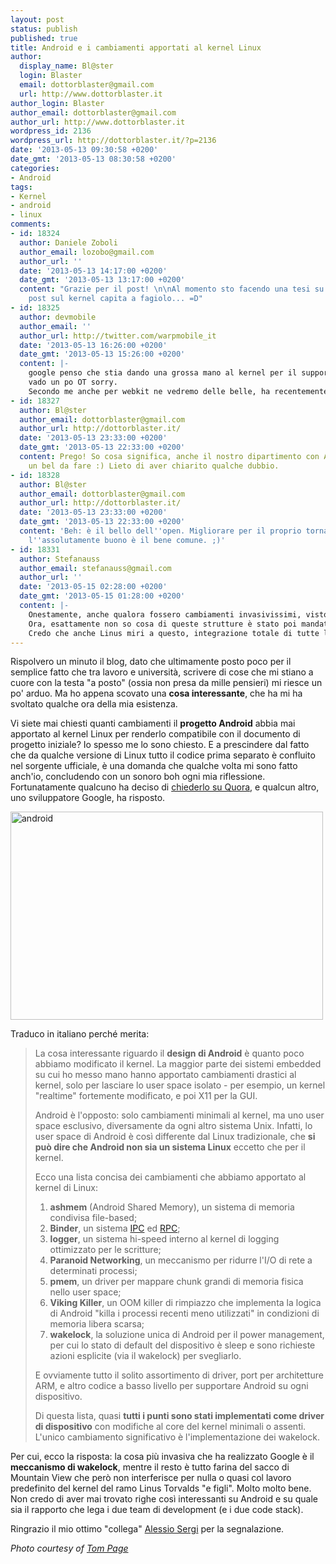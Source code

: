 ```yaml
---
layout: post
status: publish
published: true
title: Android e i cambiamenti apportati al kernel Linux
author:
  display_name: Bl@ster
  login: Blaster
  email: dottorblaster@gmail.com
  url: http://www.dottorblaster.it
author_login: Blaster
author_email: dottorblaster@gmail.com
author_url: http://www.dottorblaster.it
wordpress_id: 2136
wordpress_url: http://dottorblaster.it/?p=2136
date: '2013-05-13 09:30:58 +0200'
date_gmt: '2013-05-13 08:30:58 +0200'
categories:
- Android
tags:
- Kernel
- android
- linux
comments:
- id: 18324
  author: Daniele Zoboli
  author_email: lozobo@gmail.com
  author_url: ''
  date: '2013-05-13 14:17:00 +0200'
  date_gmt: '2013-05-13 13:17:00 +0200'
  content: "Grazie per il post! \n\nAl momento sto facendo una tesi su Android e sto
    post sul kernel capita a fagiolo... =D"
- id: 18325
  author: devmobile
  author_email: ''
  author_url: http://twitter.com/warpmobile_it
  date: '2013-05-13 16:26:00 +0200'
  date_gmt: '2013-05-13 15:26:00 +0200'
  content: |-
    google penso che stia dando una grossa mano al kernel per il supporto ad Arm. E' vero che agisce sempre per il proprio tornaconto ma alla fine aiuta tutti.
    vado un po OT sorry.
    Secondo me anche per webkit ne vedremo delle belle, ha recentemente creato un fork da quello che ha rilasciato Apple.
- id: 18327
  author: Bl@ster
  author_email: dottorblaster@gmail.com
  author_url: http://dottorblaster.it/
  date: '2013-05-13 23:33:00 +0200'
  date_gmt: '2013-05-13 22:33:00 +0200'
  content: Prego! So cosa significa, anche il nostro dipartimento con Android ci da
    un bel da fare :) Lieto di aver chiarito qualche dubbio.
- id: 18328
  author: Bl@ster
  author_email: dottorblaster@gmail.com
  author_url: http://dottorblaster.it/
  date: '2013-05-13 23:33:00 +0200'
  date_gmt: '2013-05-13 22:33:00 +0200'
  content: 'Beh: è il bello dell''open. Migliorare per il proprio tornaconto, perché
    l''assolutamente buono è il bene comune. ;)'
- id: 18331
  author: Stefanauss
  author_email: stefanauss@gmail.com
  author_url: ''
  date: '2013-05-15 02:28:00 +0200'
  date_gmt: '2013-05-15 01:28:00 +0200'
  content: |-
    Onestamente, anche qualora fossero cambiamenti invasivissimi, visto che Google non contribuisce direttamente codice in upstream non ci sarebbe possibilità di "interferire" con Linus e farlo incazzare.
    Ora, esattamente non so cosa di queste strutture è stato poi mandato in upstream da quando, da un anno a questa parte, Google si sta impegnando per integrare questi cambiamenti direttamente in Linux. Forse i wakelock lo sono stati già, ma non sono sicuro.
    Credo che anche Linus miri a questo, integrazione totale di tutte le patch di Android nel mainline. Non l'ho mai sentito criticare niente del codice Android-specific di Google.
---
```

<p>Rispolvero un minuto il blog, dato che ultimamente posto poco per il semplice fatto che tra lavoro e università, scrivere di cose che mi stiano a cuore con la testa "a posto" (ossia non presa da mille pensieri) mi riesce un po' arduo. Ma ho appena scovato una <strong>cosa interessante</strong>, che ha mi ha svoltato qualche ora della mia esistenza.</p>
<p>Vi siete mai chiesti quanti cambiamenti il <strong>progetto Android</strong> abbia mai apportato al kernel Linux per renderlo compatibile con il documento di progetto iniziale? Io spesso me lo sono chiesto. E a prescindere dal fatto che da qualche versione di Linux tutto il codice prima separato è confluito nel sorgente ufficiale, è una domanda che qualche volta mi sono fatto anch'io, concludendo con un sonoro boh ogni mia riflessione. Fortunatamente qualcuno ha deciso di <a href="https://www.quora.com/Android-OS/What-are-the-major-changes-that-Android-made-to-the-Linux-kernel">chiederlo su Quora</a>, e qualcun altro, uno sviluppatore Google, ha risposto.</p>
<p><img class="aligncenter" alt="android" src="http://farm9.staticflickr.com/8244/8664239813_5f3a577dec.jpg" width="500" height="333" /></p>
<p>Traduco in italiano perché merita:</p>
<blockquote><p>La cosa interessante riguardo il <strong>design di Android</strong> è quanto poco abbiamo modificato il kernel. La maggior parte dei sistemi embedded su cui ho messo mano hanno apportato cambiamenti drastici al kernel, solo per lasciare lo user space isolato - per esempio, un kernel "realtime" fortemente modificato, e poi X11 per la GUI.</p>
<p>Android è l'opposto: solo cambiamenti minimali al kernel, ma uno user space esclusivo, diversamente da ogni altro sistema Unix. Infatti, lo user space di Android è così differente dal Linux tradizionale, che <strong>si può dire che Android non sia un sistema Linux</strong> eccetto che per il kernel.</p>
<p>Ecco una lista concisa dei cambiamenti che abbiamo apportato al kernel di Linux:</p>
<ol>
<li><strong>ashmem</strong> (Android Shared Memory), un sistema di memoria condivisa file-based;</li>
<li><strong>Binder</strong>, un sistema <a href="http://it.m.wikipedia.org/wiki/Comunicazione_tra_processi">IPC</a> ed <a href="http://it.m.wikipedia.org/wiki/Chiamata_di_procedura_remota">RPC</a>;</li>
<li><strong>logger</strong>, un sistema hi-speed interno al kernel di logging ottimizzato per le scritture;</li>
<li><strong>Paranoid Networking</strong>, un meccanismo per ridurre l'I/O di rete a determinati processi;</li>
<li><strong>pmem</strong>, un driver per mappare chunk grandi di memoria fisica nello user space;</li>
<li><strong>Viking Killer</strong>, un OOM killer di rimpiazzo che implementa la logica di Android "killa i processi recenti meno utilizzati" in condizioni di memoria libera scarsa;</li>
<li><strong>wakelock</strong>, la soluzione unica di Android per il power management, per cui lo stato di default del dispositivo è sleep e sono richieste azioni esplicite (via il wakelock) per svegliarlo.</li>
</ol>
<p>E ovviamente tutto il solito assortimento di driver, port per architetture ARM, e altro codice a basso livello per supportare Android su ogni dispositivo.</p>
<p>Di questa lista, quasi <strong>tutti i punti sono stati implementati come driver di dispositivo</strong> con modifiche al core del kernel minimali o assenti. L'unico cambiamento significativo è l'implementazione dei wakelock.</p></blockquote>
<p>Per cui, ecco la risposta: la cosa più invasiva che ha realizzato Google è il <strong>meccanismo di wakelock</strong>, mentre il resto è tutto farina del sacco di Mountain View che però non interferisce per nulla o quasi col lavoro predefinito del kernel del ramo Linus Torvalds "e figli". Molto molto bene. Non credo di aver mai trovato righe così interessanti su Android e su quale sia il rapporto che lega i due team di development (e i due code stack).</p>
<p>Ringrazio il mio ottimo "collega" <a href="https://twitter.com/al3hex">Alessio Sergi</a> per la segnalazione.</p>
<p><em>Photo courtesy of <a href="http://www.flickr.com/photos/tompagenet/8664239813/">Tom Page</a></em></p>
